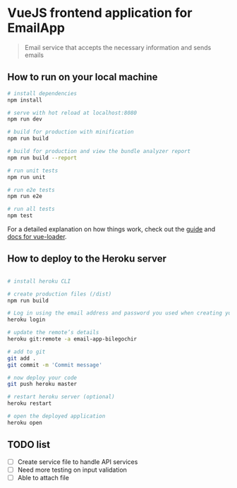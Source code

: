 # VueJS frontend application for EmailApp

> Email service that accepts the necessary information and sends emails

## How to run on your local machine

``` bash
# install dependencies
npm install

# serve with hot reload at localhost:8080
npm run dev

# build for production with minification
npm run build

# build for production and view the bundle analyzer report
npm run build --report

# run unit tests
npm run unit

# run e2e tests
npm run e2e

# run all tests
npm test

```
For a detailed explanation on how things work, check out the [guide](http://vuejs-templates.github.io/webpack/) and [docs for vue-loader](http://vuejs.github.io/vue-loader).

## How to deploy to the Heroku server

``` bash

# install heroku CLI

# create production files (/dist)
npm run build

# Log in using the email address and password you used when creating your Heroku account:
heroku login

# update the remote’s details
heroku git:remote -a email-app-bilegochir

# add to git
git add .
git commit -m 'Commit message'

# now deploy your code
git push heroku master

# restart heroku server (optional)
heroku restart

# open the deployed application
heroku open

```

## TODO list

- [ ] Create service file to handle API services
- [ ] Need more testing on input validation
- [ ] Able to attach file
